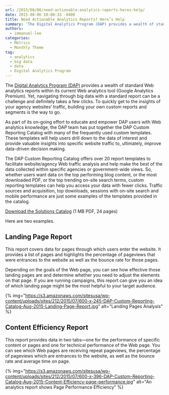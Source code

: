 ```yaml
---
url: /2015/08/06/need-actionable-analytics-reports-heres-help/
date: 2015-08-06 10:00:33 -0400
title: Need Actionable Analytics Reports? Here’s Help
summary: 'The Digital Analytics Program (DAP) provides a wealth of standard Web analytics reports within its current Web analytics tool (Google Analytics Premium). Yet, navigating through big data with a standard report can be a challenge and definitely takes a few clicks. To quickly get to the insights of your agency websites&#8217; traffic, building your own'
authors:
  - immanuel-lee
categories:
  - Metrics
  - Monthly Theme
tag:
  - analytics
  - big data
  - data
  - Digital Analytics Program
---
```


The [Digital Analytics Program (DAP)](https://www.WHATEVER/services/dap/) provides a wealth of standard Web analytics reports within its current Web analytics tool (Google Analytics Premium). Yet, navigating through big data with a standard report can be a challenge and definitely takes a few clicks. To quickly get to the insights of your agency websites&#8217; traffic, building your own custom reports and segments is the way to go.

As part of its on-going effort to educate and empower DAP users with Web analytics knowledge, the DAP team has put together the DAP Custom Reporting Catalog with many of the frequently used custom templates. These templates will help users drill down to the data of interest and provide valuable insights into specific website traffic to, ultimately, improve data-driven decision making.

The DAP Custom Reporting Catalog offers over 20 report templates to facilitate website/agency Web traffic analysis and help make the best of the data collected within specific agencies or government-wide views. So, whether users want data on the top performing blog content, or the most downloaded PDF, or the top trending on-site search terms, custom reporting templates can help you access your data with fewer clicks. Traffic sources and acquisition, top downloads, sessions with on-site search and mobile performance are just some examples of the templates provided in the catalog.

[Download the Solutions Catalog](https://s3.amazonaws.com/sitesusa/wp-content/uploads/sites/212/2015/08/DAPReportingSolutionsCatalog082015.pdf) (1 MB PDF, 24 pages)

Here are two examples.

## Landing Page Report

This report covers data for pages through which users enter the website. It provides a list of pages and highlights the percentage of pageviews that were entrances to the website as well as the bounce rate for those pages.

Depending on the goals of the Web page, you can see how effective those landing pages are and determine whether you need to adjust the elements on that page. If you are running campaigns, this report can give you an idea of which landing page might be the most helpful to your target audience.

{% img="https://s3.amazonaws.com/sitesusa/wp-content/uploads/sites/212/2015/07/600-x-245-DAP-Custom-Reporting-Catalog-Aug-2015-Landing-Page-Report.jpg" alt="Landing Pages Analysis" %}

## Content Efficiency Report

This report provides data in two tabs—one for the performance of specific content or pages and one for technical performance of the Web page. You can see which Web pages are receiving repeat pageviews, the percentage of pageviews which are entrances to the website, as well as the bounce rate and average time on page.

{% img="https://s3.amazonaws.com/sitesusa/wp-content/uploads/sites/212/2015/07/600-x-396-DAP-Custom-Reporting-Catalog-Aug-2015-Content-Efficiency-page-performance.jpg" alt="An analytics report shows Page Performance Efficiency" %}

 